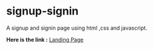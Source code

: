 # signup-signin
 A signup and signin page using html ,css and javascript.
 
**Here is the link  :** [Landing Page](https://umaidali236.github.io/signup-signin/src)
